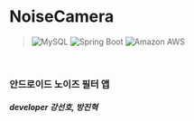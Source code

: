 # NoiseCamera

> <img alt="MySQL" src ="https://img.shields.io/badge/Java-007396.svg?&style=flat&logo=Java&logoColor=white"/>
> <img alt="Spring Boot" src ="https://img.shields.io/badge/Android Studio-3DDC84.svg?&style=flat&logo=Android-Studio&logoColor=white"/>
> <img alt="Amazon AWS" src ="https://img.shields.io/badge/OpenCV-5C3EE8.svg?&style=flat&logo=OpenCV&logoColor=white"/>
&nbsp;
### 안드로이드 노이즈 필터 앱
##### developer 강선호, 방진혁






